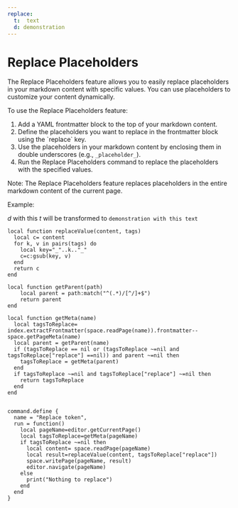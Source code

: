 ```yaml
---
replace: 
  t:  text 
  d: demonstration
---
```


# Replace Placeholders

The Replace Placeholders feature allows you to easily replace placeholders in your markdown content with specific values. You can use placeholders to customize your content dynamically.

To use the Replace Placeholders feature:
1. Add a YAML frontmatter block to the top of your markdown content.
2. Define the placeholders you want to replace in the frontmatter block using the \`replace\` key.
3. Use the placeholders in your markdown content by enclosing them in double underscores (e.g., `_placeholder_`).
4. Run the Replace Placeholders command to replace the placeholders with the specified values.

Note: The Replace Placeholders feature replaces placeholders in the entire markdown content of the current page.

Example:

_d_ with this _t_ will be transformed to `demonstration with this text`


```space-lua
local function replaceValue(content, tags)
  local c= content
  for k, v in pairs(tags) do
    local key="_"..k.."_"
    c=c:gsub(key, v)
  end
  return c
end

local function getParent(path)
    local parent = path:match("^(.*)/[^/]+$")
    return parent
end

local function getMeta(name)
  local tagsToReplace= index.extractFrontmatter(space.readPage(name)).frontmatter--space.getPageMeta(name)
  local parent = getParent(name)
  if (tagsToReplace == nil or (tagsToReplace ~=nil and   tagsToReplace["replace"] ==nil)) and parent ~=nil then 
    tagsToReplace = getMeta(parent)
  end
  if tagsToReplace ~=nil and tagsToReplace["replace"] ~=nil then 
    return tagsToReplace
  end
end


command.define {
  name = "Replace token",
  run = function()
    local pageName=editor.getCurrentPage()
    local tagsToReplace=getMeta(pageName)
    if tagsToReplace ~=nil then
      local content= space.readPage(pageName)
      local result=replaceValue(content, tagsToReplace["replace"])  
      space.writePage(pageName, result)
      editor.navigate(pageName)
    else
      print("Nothing to replace")
    end
  end
}
```



